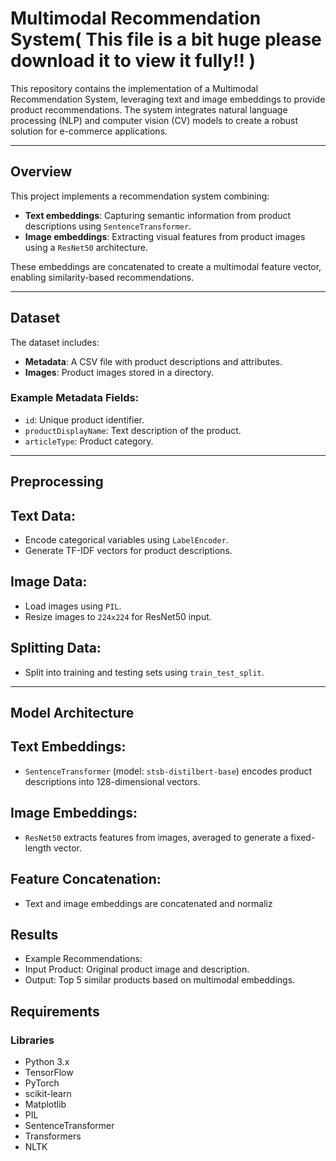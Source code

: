 # Multimodal Recommendation System( This file is a bit huge please download it to view it fully!! )
This repository contains the implementation of a Multimodal Recommendation System, leveraging text and image embeddings to provide product recommendations. The system integrates natural language processing (NLP) and computer vision (CV) models to create a robust solution for e-commerce applications.

---
## Overview
This project implements a recommendation system combining:

- **Text embeddings**: Capturing semantic information from product descriptions using `SentenceTransformer`.
- **Image embeddings**: Extracting visual features from product images using a `ResNet50` architecture.

These embeddings are concatenated to create a multimodal feature vector, enabling similarity-based recommendations.

---

## Dataset
The dataset includes:

- **Metadata**: A CSV file with product descriptions and attributes.
- **Images**: Product images stored in a directory.

### Example Metadata Fields:
- `id`: Unique product identifier.
- `productDisplayName`: Text description of the product.
- `articleType`: Product category.

---

## Preprocessing

## Text Data:
- Encode categorical variables using `LabelEncoder`.
- Generate TF-IDF vectors for product descriptions.

## Image Data:
- Load images using `PIL`.
- Resize images to `224x224` for ResNet50 input.

## Splitting Data:
- Split into training and testing sets using `train_test_split`.

---

## Model Architecture

## Text Embeddings:
- `SentenceTransformer` (model: `stsb-distilbert-base`) encodes product descriptions into 128-dimensional vectors.

## Image Embeddings:
- `ResNet50` extracts features from images, averaged to generate a fixed-length vector.

## Feature Concatenation:
- Text and image embeddings are concatenated and normaliz

## Results
 - Example Recommendations:
 - Input Product: Original product image and description.
 - Output: Top 5 similar products based on multimodal embeddings.
## Requirements

### Libraries
- Python 3.x
- TensorFlow
- PyTorch
- scikit-learn
- Matplotlib
- PIL
- SentenceTransformer
- Transformers
- NLTK


